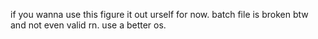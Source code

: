 if you wanna use this figure it out urself for now. batch file is broken btw and not even valid rn. use a better os. 
